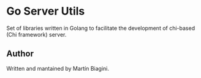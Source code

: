 # Go Server Utils

Set of libraries written in Golang to facilitate the development of chi-based (Chi framework) server.

## Author

Written and mantained by Martín Biagini.

